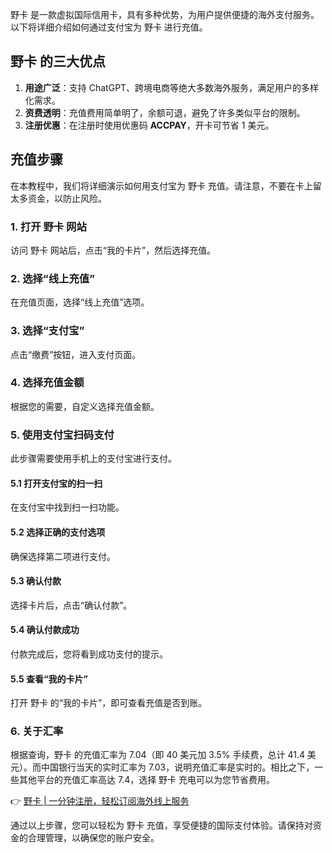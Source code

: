 野卡 是一款虚拟国际信用卡，具有多种优势，为用户提供便捷的海外支付服务。以下将详细介绍如何通过支付宝为 野卡 进行充值。

## 野卡 的三大优点

1. **用途广泛**：支持 ChatGPT、跨境电商等绝大多数海外服务，满足用户的多样化需求。
2. **资费透明**：充值费用简单明了，余额可退，避免了许多类似平台的限制。
3. **注册优惠**：在注册时使用优惠码 **ACCPAY**，开卡可节省 1 美元。

## 充值步骤

在本教程中，我们将详细演示如何用支付宝为 野卡 充值。请注意，不要在卡上留太多资金，以防止风险。

### 1. 打开 野卡 网站

访问 野卡 网站后，点击“我的卡片”，然后选择充值。

### 2. 选择“线上充值”

在充值页面，选择“线上充值”选项。

### 3. 选择“支付宝”

点击“缴费”按钮，进入支付页面。

### 4. 选择充值金额

根据您的需要，自定义选择充值金额。

### 5. 使用支付宝扫码支付

此步骤需要使用手机上的支付宝进行支付。

#### 5.1 打开支付宝的扫一扫

在支付宝中找到扫一扫功能。

#### 5.2 选择正确的支付选项

确保选择第二项进行支付。

#### 5.3 确认付款

选择卡片后，点击“确认付款”。

#### 5.4 确认付款成功

付款完成后，您将看到成功支付的提示。

#### 5.5 查看“我的卡片”

打开 野卡 的“我的卡片”，即可查看充值是否到账。

### 6. 关于汇率

根据查询，野卡 的充值汇率为 7.04（即 40 美元加 3.5% 手续费，总计 41.4 美元）。而中国银行当天的实时汇率为 7.03，说明充值汇率是实时的。相比之下，一些其他平台的充值汇率高达 7.4，选择 野卡 充电可以为您节省费用。

👉 [野卡 | 一分钟注册，轻松订阅海外线上服务](https://bit.ly/bewildcard)

通过以上步骤，您可以轻松为 野卡 充值，享受便捷的国际支付体验。请保持对资金的合理管理，以确保您的账户安全。